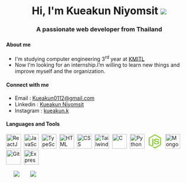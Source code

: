 <h1 align="center">Hi, I'm Kueakun Niyomsit <img src="https://media.giphy.com/media/hvRJCLFzcasrR4ia7z/giphy.gif" width="28"></h1>
<h3 align="center">A passionate web developer from Thailand<h3>

#### About me
- I'm studying computer engineering 3<sup>rd</sup> year at [KMITL](https://ce.kmitl.ac.th/)
- Now I'm looking for an internship.I’m willing to learn new things and improve myself and the organization.

#### Connect with me
- Email : Kueakun0112@gmail.com
- Linkedin : <a href="https://www.linkedin.com/in/kueakun-niyomsit-369457255/" target="_blank" rel="noreferrer">Kueakun Niyomsit</a>
- Instagram : <a href="https://www.instagram.com/kueakun.k/" target="_blank" rel="noreferrer">kueakun.k</a>

#### Languages and Tools
<p>
<img src="https://cdn.jsdelivr.net/gh/devicons/devicon/icons/react/react-original-wordmark.svg" title="ReactJS" height="40" width="40"/>&nbsp;
<img src="https://cdn.jsdelivr.net/gh/devicons/devicon/icons/javascript/javascript-original.svg" title="JavaScript" height="40" width="40" />&nbsp;
<img src="https://cdn.jsdelivr.net/gh/devicons/devicon/icons/typescript/typescript-original.svg" title="TypeScript" height="40" width="40" />&nbsp;
<img src="https://cdn.jsdelivr.net/gh/devicons/devicon/icons/html5/html5-original.svg" title="HTML" height="40" width="40"/>&nbsp;
<img src="https://cdn.jsdelivr.net/gh/devicons/devicon/icons/css3/css3-original.svg" title="CSS" height="40" width="40"/>&nbsp;
<img src="https://cdn.jsdelivr.net/gh/devicons/devicon/icons/tailwindcss/tailwindcss-plain.svg" title="TailwindCSS" height="40" width="40"/>&nbsp;
<img src="https://cdn.jsdelivr.net/gh/devicons/devicon/icons/c/c-original.svg" title="C" height="40" width="40"/>&nbsp;
<img src="https://cdn.jsdelivr.net/gh/devicons/devicon/icons/python/python-original.svg" title="Python" height="40" width="40"/>&nbsp;
<img src="https://github.com/devicons/devicon/blob/master/icons/nodejs/nodejs-original.svg"  title="nodeJS" alt="nodeJS" width="40" height="40"/>&nbsp;
<img src="https://cdn.jsdelivr.net/gh/devicons/devicon/icons/mongodb/mongodb-original-wordmark.svg" title="MongoDB" height="40" width="40"/>&nbsp;
<img src="https://cdn.jsdelivr.net/gh/devicons/devicon/icons/git/git-original.svg" title="Git" height="40" width="40"/>&nbsp;
<img src="https://cdn.jsdelivr.net/gh/devicons/devicon/icons/express/express-original.svg" title="Express" height="40" width="40"/>
</p>
<div>
  <img src='https://github-readme-stats.vercel.app/api?username=Kueakun-K&hide=issues&count_private=true&show_icons=true&theme=bear' style = "padding-left:4%" width= "50%"/>
  <img src='https://github-readme-stats.vercel.app/api/top-langs/?username=Kueakun-K&layout=compact&theme=bear&card_width=350' style="padding-left:5%;" width= "41%"/>
</div>
